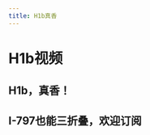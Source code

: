 ```yaml
---
title: H1b真香
---
```

# H1b视频

## H1b，真香！

<YoutubeEmbedCard
videoUrl="https://www.youtube.com/embed/G95sncEOsG8?si=hlNTXUNVaaw4y5I_" />


## I-797也能三折叠，欢迎订阅

<YoutubeEmbedCard
videoUrl="https://www.youtube.com/embed/KzWYjfqlxGQ"
title="I-797也能三折叠，欢迎订阅"
/>